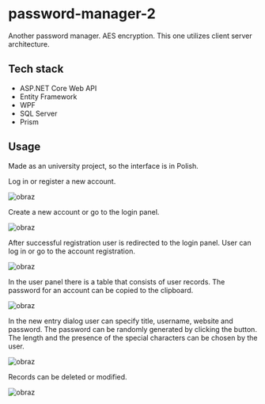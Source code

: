 # password-manager-2

Another password manager. AES encryption. This one utilizes client server architecture. 

## Tech stack
* ASP.NET Core Web API
* Entity Framework
* WPF
* SQL Server
* Prism

## Usage
Made as an university project, so the interface is in Polish.

Log in or register a new account.

![obraz](https://github.com/user-attachments/assets/351a1afb-c62c-4f2e-a78d-77f8d58525ff)

Create a new account or go to the login panel.

![obraz](https://github.com/user-attachments/assets/78a10975-0721-469f-a322-fd26da865e59)

After successful registration user is redirected to the login panel. User can log in or go to the account registration.

![obraz](https://github.com/user-attachments/assets/2504fa53-0ddf-4d47-b910-5cafb8d63155)

In the user panel there is a table that consists of user records. The password for an account can be copied to the clipboard.

![obraz](https://github.com/user-attachments/assets/7a290195-dabb-4f44-a90c-e5b90e75c90f)

In the new entry dialog user can specify title, username, website and password. The password can be randomly generated by clicking the button. The length and the presence of the special characters can be chosen by the user.

![obraz](https://github.com/user-attachments/assets/6c0251b8-1d0d-4e42-b506-3bb625a5e0f0)

Records can be deleted or modified.

![obraz](https://github.com/user-attachments/assets/be67f520-1bd5-4bda-a24a-4ba73dd9569d)






